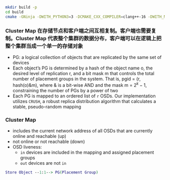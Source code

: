 
```bash
mkdir build -p
cd build
cmake -GNinja -DWITH_PYTHON3=3 -DCMAKE_CXX_COMPILER=clang++-16 -DWITH_MANPAGE=OFF -DWITH_LZ4=OFF -DWITH_FUSE=OFF -DWITH_LTTNG=OFF -DWITH_RDMA=OFF -DWITH_OPENLDAP=OFF -DCMAKE_C_COMPILER=clang-16 -DWITH_BABELTRACE=OFF -DWITH_JAEGER=OFF -DWITH_RADOSGW=OFF -DWITH_XFS=OFF -DWITH_BLUESTORE=OFF ..
```

### Cluster Map 在存储节点和客户端之间互相复制。客户端也需要复制。Cluster Map 代表整个集群的数据分布，客户端可以在逻辑上把整个集群当成一个单一的存储对象

* PG: a logical collection of objects that are replicated by the same set of devices
* Each object’s PG is determined by a hash of the object name o, the desired level of replication r, and a bit mask m that controls the total number of placement groups in the system. That is, pgid = (r, hash(o)&m), where & is a bit-wise AND and the mask m = $2^k−1$, constraining the number of PGs by a power of two
* Each PG is mapped to an ordered list of `r` OSDs. Our implementation utilizes `CRUSH`, a robust replica distribution algorithm that calculates a stable, pseudo-random mapping

### Cluster Map
* includes the current network address of all OSDs that are currently online and reachable (up)
* not online or not reachable (down)
* OSD liveness:
  - `in` devices are included in the mapping and assigned placement groups
  - `out` devices are not `in`
```dot
Store Object --1:1--> PG(Placement Group)
```
